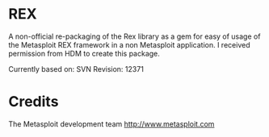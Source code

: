 # REX

A non-official re-packaging of the Rex library as a gem for easy of usage of the Metasploit REX framework in a non Metasploit application. I received permission from HDM to create this package.

Currently based on:
SVN Revision: 12371

# Credits
The Metasploit development team <http://www.metasploit.com>
